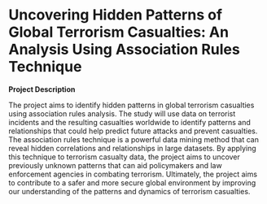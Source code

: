 # Uncovering Hidden Patterns of Global Terrorism Casualties: An Analysis Using Association Rules Technique
**Project Description**

The project aims to identify hidden patterns in global terrorism casualties using association rules analysis. The study will use data on terrorist incidents and the resulting casualties worldwide to identify patterns and relationships that could help predict future attacks and prevent casualties. The association rules technique is a powerful data mining method that can reveal hidden correlations and relationships in large datasets. By applying this technique to terrorism casualty data, the project aims to uncover previously unknown patterns that can aid policymakers and law enforcement agencies in combating terrorism. Ultimately, the project aims to contribute to a safer and more secure global environment by improving our understanding of the patterns and dynamics of terrorism casualties.
